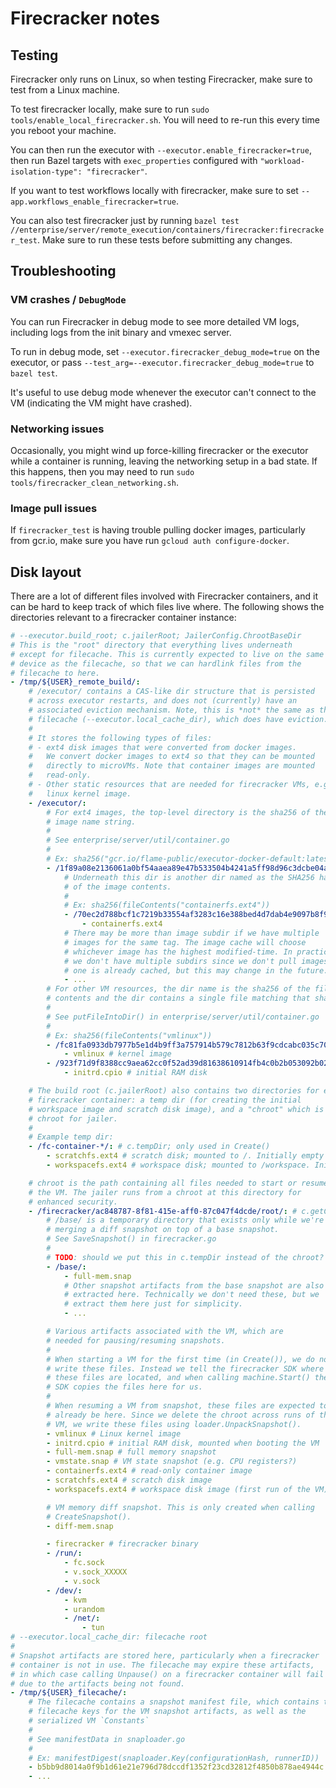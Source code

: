# Firecracker notes

## Testing

Firecracker only runs on Linux, so when testing Firecracker,
make sure to test from a Linux machine.

To test firecracker locally, make sure to run `sudo tools/enable_local_firecracker.sh`. You will need to re-run this
every time you reboot your machine.

You can then run the executor with `--executor.enable_firecracker=true`,
then run Bazel targets with `exec_properties` configured with
`"workload-isolation-type": "firecracker"`.

If you want to test workflows locally with firecracker, make sure to set
`--app.workflows_enable_firecracker=true`.

You can also test firecracker just by running
`bazel test //enterprise/server/remote_execution/containers/firecracker:firecracker_test`. Make sure to run these tests
before submitting any changes.

## Troubleshooting

### VM crashes / `DebugMode`

You can run Firecracker in debug mode to see more detailed
VM logs, including logs from the init binary and vmexec server.

To run in debug mode, set `--executor.firecracker_debug_mode=true`
on the executor, or pass `--test_arg=--executor.firecracker_debug_mode=true`
to `bazel test`.

It's useful to use debug mode whenever the executor can't connect
to the VM (indicating the VM might have crashed).

### Networking issues

Occasionally, you might wind up force-killing firecracker or the executor
while a container is running, leaving the networking setup in a bad state.
If this happens, then you may need to run
`sudo tools/firecracker_clean_networking.sh`.

### Image pull issues

If `firecracker_test` is having trouble pulling docker images,
particularly from gcr.io, make sure you have run
`gcloud auth configure-docker`.

## Disk layout

There are a lot of different files involved with Firecracker containers,
and it can be hard to keep track of which files live where. The following
shows the directories relevant to a firecracker container instance:

```yaml
# --executor.build_root; c.jailerRoot; JailerConfig.ChrootBaseDir
# This is the "root" directory that everything lives underneath
# except for filecache. This is currently expected to live on the same
# device as the filecache, so that we can hardlink files from the
# filecache to here.
- /tmp/${USER}_remote_build/:
    # /executor/ contains a CAS-like dir structure that is persisted
    # across executor restarts, and does not (currently) have an
    # associated eviction mechanism. Note, this is *not* the same as the
    # filecache (--executor.local_cache_dir), which does have eviction.
    #
    # It stores the following types of files:
    # - ext4 disk images that were converted from docker images.
    #   We convert docker images to ext4 so that they can be mounted
    #   directly to microVMs. Note that container images are mounted
    #   read-only.
    # - Other static resources that are needed for firecracker VMs, e.g.
    #   linux kernel image.
    - /executor/:
        # For ext4 images, the top-level directory is the sha256 of the
        # image name string.
        #
        # See enterprise/server/util/container.go
        #
        # Ex: sha256("gcr.io/flame-public/executor-docker-default:latest")
        - /1f89a08e2136061a0bf54aaea89e47b533504b4241a5ff98d96c3dcbe04a67f3/:
            # Underneath this dir is another dir named as the SHA256 hash
            # of the image contents.
            #
            # Ex: sha256(fileContents("containerfs.ext4"))
            - /70ec2d788bcf1c7219b33554af3283c16e388bed4d7dab4e9097b8f9cd712f59/:
                - containerfs.ext4
            # There may be more than image subdir if we have multiple
            # images for the same tag. The image cache will choose
            # whichever image has the highest modified-time. In practice,
            # we don't have multiple subdirs since we don't pull images if
            # one is already cached, but this may change in the future.
            - ...
        # For other VM resources, the dir name is the sha256 of the file
        # contents and the dir contains a single file matching that sha256.
        #
        # See putFileIntoDir() in enterprise/server/util/container.go
        #
        # Ex: sha256(fileContents("vmlinux"))
        - /fc81fa0933db7977b5e1d4b9ff3a757914b579c7812b63f9cdcabc035c7057e0/:
            - vmlinux # kernel image
        - /923f71d9f8388cc9aea62cc0f52ad39d81638610914fb4c0b2b053092b02a668/:
            - initrd.cpio # initial RAM disk

    # The build root (c.jailerRoot) also contains two directories for each
    # firecracker container: a temp dir (for creating the initial
    # workspace image and scratch disk image), and a "chroot" which is the
    # chroot for jailer.
    #
    # Example temp dir:
    - /fc-container-*/: # c.tempDir; only used in Create()
        - scratchfs.ext4 # scratch disk; mounted to /. Initially empty
        - workspacefs.ext4 # workspace disk; mounted to /workspace. Initially empty

    # chroot is the path containing all files needed to start or resume
    # the VM. The jailer runs from a chroot at this directory for
    # enhanced security.
    - /firecracker/ac848787-8f81-415e-aff0-87c047f4dcde/root/: # c.getChroot()
        # /base/ is a temporary directory that exists only while we're
        # merging a diff snapshot on top of a base snapshot.
        # See SaveSnapshot() in firecracker.go
        #
        # TODO: should we put this in c.tempDir instead of the chroot?
        - /base/:
            - full-mem.snap
            # Other snapshot artifacts from the base snapshot are also
            # extracted here. Technically we don't need these, but we
            # extract them here just for simplicity.
            - ...

        # Various artifacts associated with the VM, which are
        # needed for pausing/resuming snapshots.
        #
        # When starting a VM for the first time (in Create()), we do not
        # write these files. Instead we tell the firecracker SDK where
        # these files are located, and when calling machine.Start() the
        # SDK copies the files here for us.
        #
        # When resuming a VM from snapshot, these files are expected to
        # already be here. Since we delete the chroot across runs of the
        # VM, we write these files using loader.UnpackSnapshot().
        - vmlinux # Linux kernel image
        - initrd.cpio # initial RAM disk, mounted when booting the VM
        - full-mem.snap # full memory snapshot
        - vmstate.snap # VM state snapshot (e.g. CPU registers?)
        - containerfs.ext4 # read-only container image
        - scratchfs.ext4 # scratch disk image
        - workspacefs.ext4 # workspace disk image (first run of the VM)

        # VM memory diff snapshot. This is only created when calling
        # CreateSnapshot().
        - diff-mem.snap

        - firecracker # firecracker binary
        - /run/:
            - fc.sock
            - v.sock_XXXXX
            - v.sock
        - /dev/:
            - kvm
            - urandom
            - /net/:
                - tun
# --executor.local_cache_dir: filecache root
#
# Snapshot artifacts are stored here, particularly when a firecracker
# container is not in use. The filecache may expire these artifacts,
# in which case calling Unpause() on a firecracker container will fail
# due to the artifacts being not found.
- /tmp/${USER}_filecache/:
    # The filecache contains a snapshot manifest file, which contains the
    # filecache keys for the VM snapshot artifacts, as well as the
    # serialized VM `Constants`
    #
    # See manifestData in snaploader.go
    #
    # Ex: manifestDigest(snaploader.Key(configurationHash, runnerID))
    - b5bb9d8014a0f9b1d61e21e796d78dccdf1352f23cd32812f4850b878ae4944c
    - ...
```
